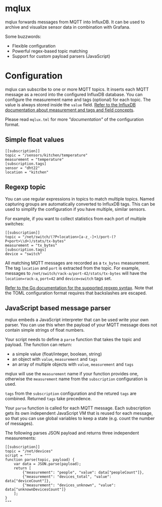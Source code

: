 mqlux
=====

mqlux forwards messages from MQTT into InfluxDB. It can be used to archive and visualize sensor data in combination with Grafana.

Some buzzwords:

- Flexible configuration
- Powerful regex-based topic matching
- Support for custom payload parsers (JavaScript)


Configuration
=============

mqlux can subscribe to one or more MQTT topics. It inserts each MQTT message as a record into the configured InfluxDB database. You can configure the measurement name and tags (optional) for each topic. The value is always stored inside the `value` field. [Refer to the InfluxDB documentation about measurement and tags and field concepts][1].

[1]: https://docs.influxdata.com/influxdb/v1.4/concepts/key_concepts/

Please read `mqlux.tml` for more *"documentation"* of the configuration format.

Simple float values
-------------------

```
[[subscription]]
topic = "/sensors/kitchen/temperature"
measurement = "temperature"
[subscription.tags]
sensor = "dht22"
location = "kitchen"
```

Regexp topic
------------

You can use regular expressions in topics to match multiple topics.
Named capturing groups are automatically converted to InfluxDB tags.
This can be used to simplify the configuration if you have multiple, similar sensors.

For example, if you want to collect statistics from each port of multiple switches:

```
[[subscription]]
topic = "/net/switch/(?P<location>[a-z_-]+)/port-(?P<port>\\d+)/stats/tx-bytes"
measurement = "tx_bytes"
[subscription.tags]
device = "switch"
```

All matching MQTT messages are recorded as a `tx_bytes` measurement.
The tag `location` and `port` is extracted from the topic. For example, messages to `/net/switch/rack-a/port-42/stats/tx-bytes` will have the `location=rack-a`, `port=42` and `device=switch` tags set.

[Refer to the Go documentation for the supported regxep syntax][1].
Note that the TOML configuration format requires that backslashes are escaped.

[1]: https://golang.org/pkg/regexp/syntax/


JavaScript based message parser
-------------------------------

mqlux embeds a JavaScript interpreter that can be used write your own parser.
You can use this when the payload of your MQTT message does not contain simple strings of float numbers.

Your script needs to define a `parse` function that takes the topic and payload. The function can return:

- a simple value (float/integer, boolean, string)
- an object with `value`, `measurement` and `tags`
- an array of multiple objects with `value`, `measurement` and `tags`

mqlux will use the `measurement` name if your function provides one, otherwise the `measurement` name from the `subscription` configuration is used.

`tags` from the `subscription` configuration and the retured `tags` are combined. Returned `tags` take precedence. 

Your `parse` function is called for each MQTT message. Each subscription gets its own independent JavaScript VM that is reused for each message, so that you can use global variables to keep a state (e.g. count the number of messages).

The following parses JSON payload and returns three independent measurements:

```
[[subscription]]
topic = "/net/devices"
script = """
function parse(topic, payload) { 
    var data = JSON.parse(payload);
    return [
        {"measurement": "people", "value": data["peopleCount"]},
        {"measurement": "devices_total", "value": data["deviceCount"]},
        {"measurement": "devices_unknown", "value": data["unknownDevicesCount"]}
    ];
}
"""
```